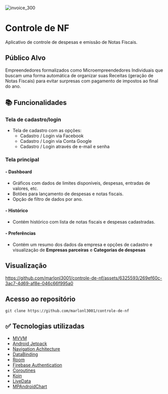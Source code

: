![invoice_300](https://github.com/marlonl3001/controle-de-nf/assets/6325593/edba6d39-3ba5-41e4-bed0-9b1e1df66f63)

# Controle de NF

Aplicativo de controle de despesas e emissão de Notas Fiscais.

## Público Alvo
Empreendedores formalizados como Microempreendedores Individuais que buscam uma forma automática de organizar suas Receitas (geração de Notas Fiscais) para evitar surpresas com pagamento de impostos ao final do ano.

## :books: Funcionalidades

### Tela de cadastro/login

- Tela de cadastro com as opções:
  - Cadastro / Login via Facebook
  - Cadastro / Login via Conta Google
  - Cadastro / Login através de e-mail e senha

### Tela principal

#### - Dashboard
  - Gráficos com dados de limites disponíveis, despesas, entradas de valores, etc.
  - Botões para lançamento de despesas e notas fiscais.
  - Opção de filtro de dados por ano.

#### - Histórico
  - Contém histórico com lista de notas fiscais e despesas cadastradas.

#### - Preferências
  - Contém um resumo dos dados da empresa e opções de cadastro e visualização de <b>Empresas parceiras</b> e <b>Categorias de despesas</b>

## Visualização

https://github.com/marlonl3001/controle-de-nf/assets/6325593/269ef60c-3ac7-4d69-af8e-046c66f995a0

## Acesso ao repositório

```
git clone https://github.com/marlonl3001/controle-de-nf
```

## ✅ Tecnologias utilizadas
- [MVVM](https://en.wikipedia.org/wiki/Model%E2%80%93view%E2%80%93viewmodel)
- [Android Jetpack](https://www.googleadservices.com/pagead/aclk?sa=L&ai=DChcSEwic58L61_H_AhUC7pEKHQgaDK4YABAAGgJjZQ&ohost=www.google.com&cid=CAESa-D2TU4yXRO7s_ErW3zCanzy7QUwL_GvenITIH6q7sJZVWfAoqXEX-biLKbIh2xKuhX7cBRE0-fLHBJlC4a2uNckFWjEvkjT831VbLae18A6B8wcwS0TgiOZ2HeAWjP1nI0FMEtHqw084ph4&sig=AOD64_1TMEkGi8cX1HUOJTv3MppSqCk0Jw&q&adurl&ved=2ahUKEwiE8bv61_H_AhXaIbkGHcmFBZsQ0Qx6BAgGEAE)
- [Navigation Achitecture](https://developer.android.com/jetpack/androidx/releases/navigation)
- [DataBinding](https://developer.android.com/jetpack/androidx/releases/databinding)
- [Room](https://developer.android.com/jetpack/androidx/releases/room)
- [Firebase Authentication](https://firebase.google.com/docs/auth?hl=pt_br&authuser=0)
- [Coroutines](https://developer.android.com/kotlin/coroutines?hl=en)
- [Koin](https://insert-koin.io/)
- [LiveData](https://developer.android.com/topic/libraries/architecture/livedata?hl=en)
- [MPAndroidChart](https://github.com/PhilJay/MPAndroidChart)
